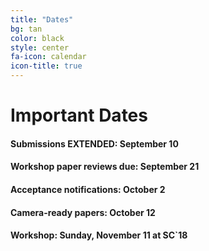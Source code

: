 ```yaml
---
title: "Dates"
bg: tan
color: black
style: center
fa-icon: calendar
icon-title: true
---
```


# Important Dates

#### Submissions EXTENDED: **September 10** 

#### Workshop paper reviews due: **September 21**

#### Acceptance notifications: **October 2**

#### Camera-ready papers: **October 12**

#### Workshop: **Sunday, November 11 at SC`18**
